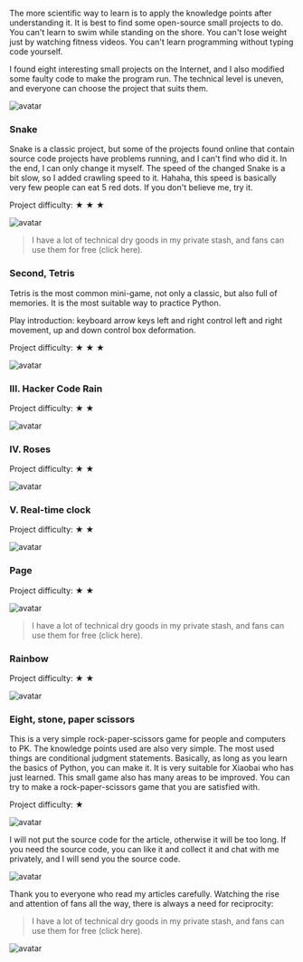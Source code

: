The more scientific way to learn is to apply the knowledge points after understanding it. It is best to find some open-source small projects to do. You can't learn to swim while standing on the shore. You can't lose weight just by watching fitness videos. You can't learn programming without typing code yourself. 

I found eight interesting small projects on the Internet, and I also modified some faulty code to make the program run. The technical level is uneven, and everyone can choose the project that suits them. 

![avatar]( 20210719191308721.gif) 

###  Snake 

Snake is a classic project, but some of the projects found online that contain source code projects have problems running, and I can't find who did it. In the end, I can only change it myself. The speed of the changed Snake is a bit slow, so I added crawling speed to it. Hahaha, this speed is basically very few people can eat 5 red dots. If you don't believe me, try it. 

Project difficulty: ★ ★ ★ 

![avatar]( 20210719160759330.gif) 

>  I have a lot of technical dry goods in my private stash, and fans can use them for free (click here). 

###  Second, Tetris 

Tetris is the most common mini-game, not only a classic, but also full of memories. It is the most suitable way to practice Python. 

Play introduction: keyboard arrow keys left and right control left and right movement, up and down control box deformation. 

Project difficulty: ★ ★ ★ 

![avatar]( 20210719155845697.gif) 

###  III. Hacker Code Rain 

Project difficulty: ★ ★ 

![avatar]( 20210719155927961.gif) 

###  IV. Roses 

Project difficulty: ★ ★ 

![avatar]( 20210719160011766.gif) 

###  V. Real-time clock 

Project difficulty: ★ ★ 

![avatar]( 20210719160259221.gif) 

###  Page 

Project difficulty: ★ ★ 

![avatar]( 20210719161115928.gif) 

>  I have a lot of technical dry goods in my private stash, and fans can use them for free (click here). 

###  Rainbow 

Project difficulty: ★ ★ 

![avatar]( 20210719162036696.gif) 

###  Eight, stone, paper scissors 

This is a very simple rock-paper-scissors game for people and computers to PK. The knowledge points used are also very simple. The most used things are conditional judgment statements. Basically, as long as you learn the basics of Python, you can make it. It is very suitable for Xiaobai who has just learned. This small game also has many areas to be improved. You can try to make a rock-paper-scissors game that you are satisfied with. 

Project difficulty: ★ 

![avatar]( 2021071916241126.gif) 

I will not put the source code for the article, otherwise it will be too long. If you need the source code, you can like it and collect it and chat with me privately, and I will send you the source code. 

![avatar]( 20210715190504126.jpg) 

Thank you to everyone who read my articles carefully. Watching the rise and attention of fans all the way, there is always a need for reciprocity: 

>  I have a lot of technical dry goods in my private stash, and fans can use them for free (click here). 

![avatar]( 20210715192030488.png) 

